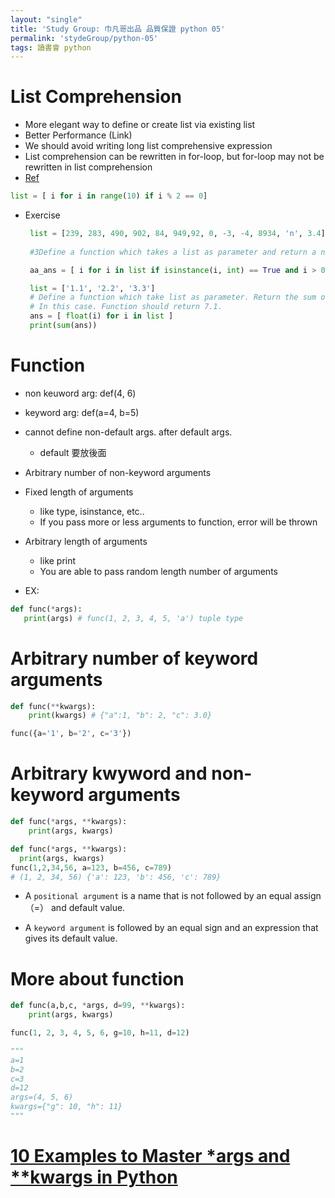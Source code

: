```yaml
---
layout: "single"
title: 'Study Group: 巾凡哥出品 品質保證 python 05'
permalink: 'stydeGroup/python-05'
tags: 讀書會 python
---
```


# List Comprehension

- More elegant way to define or create list via existing list
- Better Performance (Link)
- We should avoid writing long list comprehensive expression
- List comprehension can be rewritten in for-loop, but for-loop may not be rewritten in list comprehension
- [Ref](https://www.programiz.com/python-programming/list-comprehension)

~~~python
list = [ i for i in range(10) if i % 2 == 0]
~~~

- Exercise 
   
   ~~~python
    list = [239, 283, 490, 902, 84, 949,92, 0, -3, -4, 8934, 'n', 3.4]
    
    #3Define a function which takes a list as parameter and return a new list which only contains positive integers and can be divided by 2 and 5

    aa_ans = [ i for i in list if isinstance(i, int) == True and i > 0 and i % 2 == 0 and i % 5 == 0 ]
   ~~~

   ~~~python
    list = ['1.1', '2.2', '3.3']
    # Define a function which take list as parameter. Return the sum of the list.
    # In this case. Function should return 7.1.
    ans = [ float(i) for i in list ]
    print(sum(ans))
   ~~~

# Function

   - non keuword arg: def(4, 6)
   - keyword arg: def(a=4, b=5)

   - cannot define non-default args. after default args.
      - default 要放後面

- Arbitrary number of non-keyword arguments

-  Fixed length of arguments
   - like type, isinstance, etc..
   - If you pass more or less arguments to function, error will be thrown

- Arbitrary length of arguments
   - like print
   - You are able to pass random length number of arguments


- EX: 
~~~python
def func(*args):
   print(args) # func(1, 2, 3, 4, 5, 'a') tuple type
~~~


# Arbitrary number of keyword arguments

~~~python
def func(**kwargs):
    print(kwargs) # {"a":1, "b": 2, "c": 3.0}

func({a='1', b='2', c='3'})
~~~

# Arbitrary kwyword and non-keyword arguments

~~~python
def func(*args, **kwargs):
    print(args, kwargs)
~~~

~~~python
def func(*args, **kwargs):
  print(args, kwargs)
func(1,2,34,56, a=123, b=456, c=789)
# (1, 2, 34, 56) {'a': 123, 'b': 456, 'c': 789}
~~~

- A `positional argument` is a name that is not followed by an equal assign（=）
and default value.

- A `keyword argument` is followed by an equal sign and an expression that
gives its default value.

# More about function

~~~python
def func(a,b,c, *args, d=99, **kwargs):
    print(args, kwargs)

func(1, 2, 3, 4, 5, 6, g=10, h=11, d=12)

"""
a=1
b=2
c=3
d=12
args=(4, 5, 6)
kwargs={"g": 10, "h": 11}
"""
~~~

# [10 Examples to Master *args and **kwargs in Python](https://towardsdatascience.com/10-examples-to-master-args-and-kwargs-in-python-6f1e8cc30749)